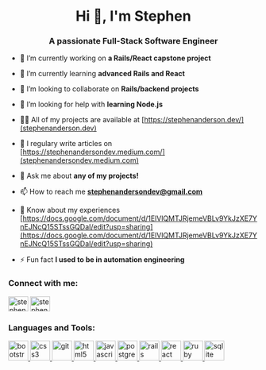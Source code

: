 <h1 align="center">Hi 👋, I'm Stephen</h1>
<h3 align="center">A passionate Full-Stack Software Engineer</h3>

- 🔭 I’m currently working on **a Rails/React capstone project**

- 🌱 I’m currently learning **advanced Rails and React**

- 👯 I’m looking to collaborate on **Rails/backend projects**

- 🤝 I’m looking for help with **learning Node.js**

- 👨‍💻 All of my projects are available at [https://stephenanderson.dev/](stephenanderson.dev)

- 📝 I regulary write articles on [https://stephenandersondev.medium.com/](stephenandersondev.medium.com)

- 💬 Ask me about **any of my projects!**

- 📫 How to reach me **stephenandersondev@gmail.com**

- 📄 Know about my experiences [https://docs.google.com/document/d/1ElVlQMTJRjemeVBLv9YkJzXE7YnEJNcQ15STssGQDaI/edit?usp=sharing](https://docs.google.com/document/d/1ElVlQMTJRjemeVBLv9YkJzXE7YnEJNcQ15STssGQDaI/edit?usp=sharing)

- ⚡ Fun fact **I used to be in automation engineering**

<h3 align="left">Connect with me:</h3>
<p align="left">
<a href="https://linkedin.com/in/stephenandersondev" target="blank"><img align="center" src="https://cdn.jsdelivr.net/npm/simple-icons@3.0.1/icons/linkedin.svg" alt="stephenandersondev" height="30" width="40" /></a>
<a href="https://stephenandersondev.medium.com/" target="blank"><img align="center" src="https://cdn.jsdelivr.net/npm/simple-icons@3.0.1/icons/medium.svg" alt="stephenandersondev" height="30" width="40" /></a>
</p>

<h3 align="left">Languages and Tools:</h3>
<p align="left"> <a href="https://getbootstrap.com" target="_blank"> <img src="https://devicons.github.io/devicon/devicon.git/icons/bootstrap/bootstrap-plain.svg" alt="bootstrap" width="40" height="40"/> </a> <a href="https://www.w3schools.com/css/" target="_blank"> <img src="https://devicons.github.io/devicon/devicon.git/icons/css3/css3-original-wordmark.svg" alt="css3" width="40" height="40"/> </a> <a href="https://git-scm.com/" target="_blank"> <img src="https://www.vectorlogo.zone/logos/git-scm/git-scm-icon.svg" alt="git" width="40" height="40"/> </a> <a href="https://www.w3.org/html/" target="_blank"> <img src="https://devicons.github.io/devicon/devicon.git/icons/html5/html5-original-wordmark.svg" alt="html5" width="40" height="40"/> </a> <a href="https://developer.mozilla.org/en-US/docs/Web/JavaScript" target="_blank"> <img src="https://devicons.github.io/devicon/devicon.git/icons/javascript/javascript-original.svg" alt="javascript" width="40" height="40"/> </a> <a href="https://www.postgresql.org" target="_blank"> <img src="https://devicons.github.io/devicon/devicon.git/icons/postgresql/postgresql-original-wordmark.svg" alt="postgresql" width="40" height="40"/> </a> <a href="https://rubyonrails.org" target="_blank"> <img src="https://devicons.github.io/devicon/devicon.git/icons/rails/rails-original-wordmark.svg" alt="rails" width="40" height="40"/> </a> <a href="https://reactjs.org/" target="_blank"> <img src="https://devicons.github.io/devicon/devicon.git/icons/react/react-original-wordmark.svg" alt="react" width="40" height="40"/> </a> <a href="https://www.ruby-lang.org/en/" target="_blank"> <img src="https://devicons.github.io/devicon/devicon.git/icons/ruby/ruby-original-wordmark.svg" alt="ruby" width="40" height="40"/> </a> <a href="https://www.sqlite.org/" target="_blank"> <img src="https://www.vectorlogo.zone/logos/sqlite/sqlite-icon.svg" alt="sqlite" width="40" height="40"/> </a> </p>

